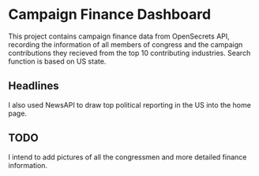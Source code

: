 # Campaign Finance Dashboard

This project contains campaign finance data from OpenSecrets API, recording the information of all members of congress and the campaign contributions they recieved from the top 10 contributing industries. Search function is based on US state. 

## Headlines

I also used NewsAPI to draw top political reporting in the US into the home page.

## TODO

I intend to add pictures of all the congressmen and more detailed finance information. 
